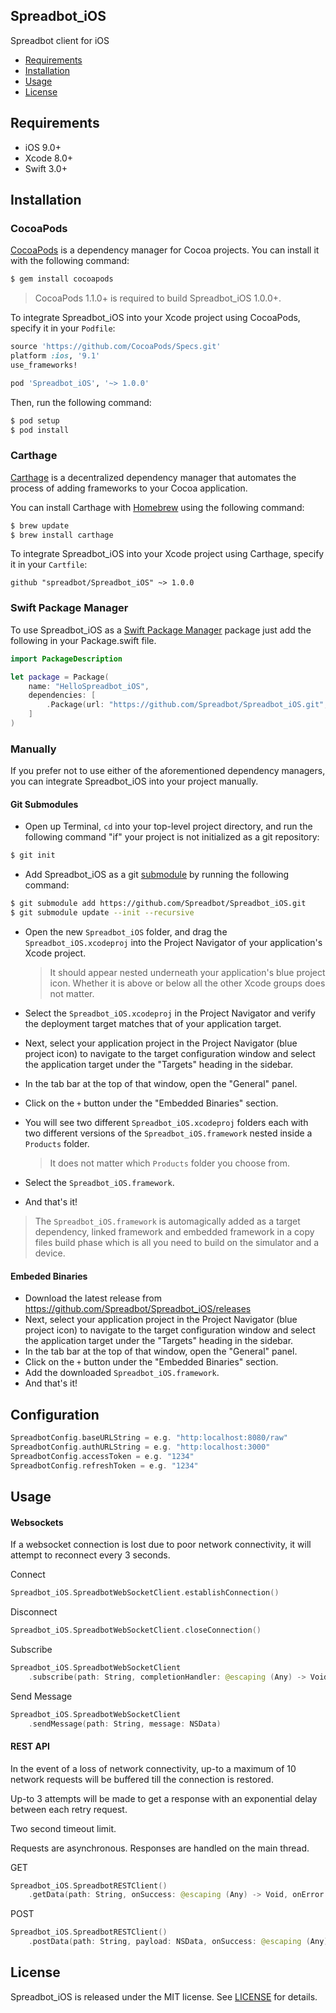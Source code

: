 ## Spreadbot_iOS

Spreadbot client for iOS

- [Requirements](#requirements)
- [Installation](#installation)
- [Usage](#usage)
- [License](#license)

## Requirements

- iOS 9.0+
- Xcode 8.0+
- Swift 3.0+

## Installation

### CocoaPods

[CocoaPods](http://cocoapods.org) is a dependency manager for Cocoa projects. You can install it with the following command:

```bash
$ gem install cocoapods
```

> CocoaPods 1.1.0+ is required to build Spreadbot_iOS 1.0.0+.

To integrate Spreadbot_iOS into your Xcode project using CocoaPods, specify it in your `Podfile`:

```ruby
source 'https://github.com/CocoaPods/Specs.git'
platform :ios, '9.1'
use_frameworks!

pod 'Spreadbot_iOS', '~> 1.0.0'
```

Then, run the following command:

```bash
$ pod setup
$ pod install
```

### Carthage

[Carthage](https://github.com/Carthage/Carthage) is a decentralized dependency manager that automates the process of adding frameworks to your Cocoa application.

You can install Carthage with [Homebrew](http://brew.sh/) using the following command:

```bash
$ brew update
$ brew install carthage
```

To integrate Spreadbot_iOS into your Xcode project using Carthage, specify it in your `Cartfile`:

```ogdl
github "spreadbot/Spreadbot_iOS" ~> 1.0.0
```
### Swift Package Manager

To use Spreadbot_iOS as a [Swift Package Manager](https://swift.org/package-manager/) package just add the following in your Package.swift file.

``` swift
import PackageDescription

let package = Package(
    name: "HelloSpreadbot_iOS",
    dependencies: [
        .Package(url: "https://github.com/Spreadbot/Spreadbot_iOS.git", "1.0.0")
    ]
)
```

### Manually

If you prefer not to use either of the aforementioned dependency managers, you can integrate Spreadbot_iOS into your project manually.

#### Git Submodules

- Open up Terminal, `cd` into your top-level project directory, and run the following command "if" your project is not initialized as a git repository:

```bash
$ git init
```

- Add Spreadbot_iOS as a git [submodule](http://git-scm.com/docs/git-submodule) by running the following command:

```bash
$ git submodule add https://github.com/Spreadbot/Spreadbot_iOS.git
$ git submodule update --init --recursive
```

- Open the new `Spreadbot_iOS` folder, and drag the `Spreadbot_iOS.xcodeproj` into the Project Navigator of your application's Xcode project.

    > It should appear nested underneath your application's blue project icon. Whether it is above or below all the other Xcode groups does not matter.

- Select the `Spreadbot_iOS.xcodeproj` in the Project Navigator and verify the deployment target matches that of your application target.
- Next, select your application project in the Project Navigator (blue project icon) to navigate to the target configuration window and select the application target under the "Targets" heading in the sidebar.
- In the tab bar at the top of that window, open the "General" panel.
- Click on the `+` button under the "Embedded Binaries" section.
- You will see two different `Spreadbot_iOS.xcodeproj` folders each with two different versions of the `Spreadbot_iOS.framework` nested inside a `Products` folder.

    > It does not matter which `Products` folder you choose from.

- Select the `Spreadbot_iOS.framework`.

- And that's it!

> The `Spreadbot_iOS.framework` is automagically added as a target dependency, linked framework and embedded framework in a copy files build phase which is all you need to build on the simulator and a device.

#### Embeded Binaries

- Download the latest release from https://github.com/Spreadbot/Spreadbot_iOS/releases
- Next, select your application project in the Project Navigator (blue project icon) to navigate to the target configuration window and select the application target under the "Targets" heading in the sidebar.
- In the tab bar at the top of that window, open the "General" panel.
- Click on the `+` button under the "Embedded Binaries" section.
- Add the downloaded `Spreadbot_iOS.framework`.
- And that's it!

## Configuration

```swift
SpreadbotConfig.baseURLString = e.g. "http:localhost:8080/raw"    
SpreadbotConfig.authURLString = e.g. "http:localhost:3000"   
SpreadbotConfig.accessToken = e.g. "1234"    
SpreadbotConfig.refreshToken = e.g. "1234"   
```

## Usage

#### Websockets

If a websocket connection is lost due to poor network connectivity, it will attempt to reconnect every 3 seconds.

Connect
```swift
Spreadbot_iOS.SpreadbotWebSocketClient.establishConnection()
```
Disconnect
```swift
Spreadbot_iOS.SpreadbotWebSocketClient.closeConnection()
```
Subscribe
```swift
Spreadbot_iOS.SpreadbotWebSocketClient
	.subscribe(path: String, completionHandler: @escaping (Any) -> Void)
```
Send Message
```swift
Spreadbot_iOS.SpreadbotWebSocketClient
	.sendMessage(path: String, message: NSData)
```

#### REST API

In the event of a loss of network connectivity, up-to a maximum of 10 network requests will be buffered till the connection is restored.

Up-to 3 attempts will be made to get a response with an exponential delay between each retry request.

Two second timeout limit.

Requests are asynchronous. Responses are handled on the main thread.

GET
```swift
Spreadbot_iOS.SpreadbotRESTClient()
	.getData(path: String, onSuccess: @escaping (Any) -> Void, onError: @escaping (NSError) -> Void)
```
POST
```swift
Spreadbot_iOS.SpreadbotRESTClient()
	.postData(path: String, payload: NSData, onSuccess: @escaping (Any) -> Void, onError: @escaping (NSError) -> Void)
```

## License

Spreadbot_iOS is released under the MIT license. See [LICENSE](https://github.com/Spreadbot/Spreadbot_iOS/blob/master/LICENSE) for details.
